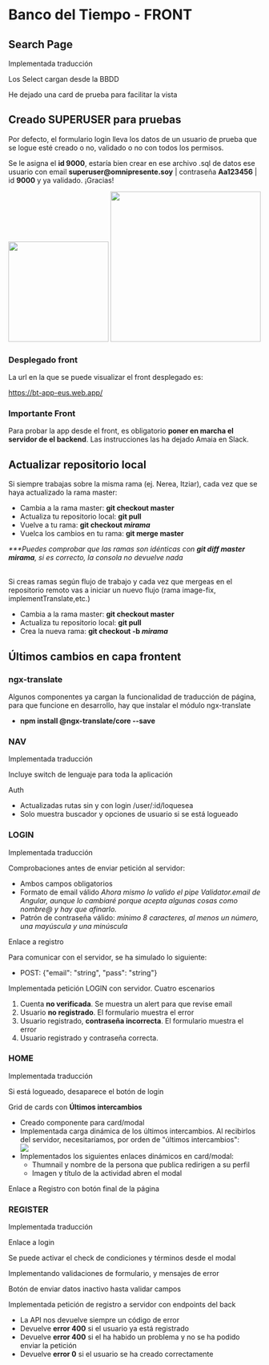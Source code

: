 # Banco del Tiempo - FRONT

## Search Page
<p>Implementada traducción</p>
<p>Los Select cargan desde la BBDD</p>
<p>He dejado una card de prueba para facilitar la vista</p>

## Creado SUPERUSER para pruebas
<p>Por defecto, el formulario login lleva los datos de un usuario de prueba que se logue esté creado o no, validado o no con todos los permisos.</p>
<p>Se le asigna el <b>id 9000</b>, estaría bien crear en ese archivo .sql de datos ese usuario con email <b>superuser@omnipresente.soy</b> | contraseña <b>Aa123456</b> | id <b> 9000</b> y ya validado. ¡Gracias!</p>
<img src='https://user-images.githubusercontent.com/77671360/208103465-c7512d6b-7b47-4270-8e31-5699057b2a64.png' style='width:200px;'/>
<img src='https://user-images.githubusercontent.com/77671360/208103536-f3348681-7997-400a-9301-6de05f7ac562.png' style='width:300px;'/>

<h3><b>Desplegado front</b></h3>
<p>La url en la que se puede visualizar el front desplegado es:</p>
<a href="https://bt-app-eus.web.app/">https://bt-app-eus.web.app/</a>

<h3>Importante <b>Front</b></h3>
<p>Para probar la app desde el front, es obligatorio <b>poner en marcha el servidor de el backend</b>. Las instrucciones las ha dejado Amaia en Slack.</p>

## Actualizar repositorio local
<p>Si siempre trabajas sobre la misma rama (ej. Nerea, Itziar), cada vez que se haya actualizado la rama master:</p>
<ul>
  <li>Cambia a la rama master: <b>git checkout master</b></li>
  <li>Actualiza tu repositorio local: <b>git pull</b></li>
  <li>Vuelve a tu rama: <b>git checkout <i>mirama</i></b></li>
  <li>Vuelca los cambios en tu rama: <b>git merge master</b></li>
</ul>
<span><i>***Puedes comprobar que las ramas son idénticas con <b>git diff master mirama</b>, si es correcto, la consola no devuelve nada</i></span>
</br></br>
<p>Si creas ramas según flujo de trabajo y cada vez que mergeas en el repositorio remoto vas a iniciar un nuevo flujo (rama image-fix, implementTranslate,etc.)</p>
<ul>
  <li>Cambia a la rama master: <b>git checkout master</b></li>
  <li>Actualiza tu repositorio local: <b>git pull</b></li>
  <li>Crea la nueva rama: <b>git checkout -b <i>mirama</i></b></li>
</ul>

## Últimos cambios en capa frontent
### ngx-translate
<p>Algunos componentes ya cargan la funcionalidad de traducción de página, para que funcione en desarrollo, hay que instalar el módulo ngx-translate</p>
<ul>
  <li><b>npm install @ngx-translate/core --save</b></li>
</ul>

### NAV
<p>Implementada traducción</p>
<p>Incluye switch de lenguaje para toda la aplicación</p>
<p>Auth</p>
<ul>
  <li>Actualizadas rutas sin y con login /user/:id/loquesea</li>
  <li>Solo muestra buscador y opciones de usuario si se está logueado</li>
</ul>

### LOGIN
<p>Implementada traducción</p>
<p>Comprobaciones antes de enviar petición al servidor: </p>
<ul>
  <li>Ambos campos obligatorios</li>
  <li>Formato de email válido <i>Ahora mismo lo valido el pipe Validator.email de Angular, aunque lo cambiaré porque acepta algunas cosas como nombre@ y hay que afinarlo.</i></li>
  <li>Patrón de contraseña válido: <i>mínimo 8 caracteres, al menos un número, una mayúscula y una minúscula</i></li>
</ul>
<p>Enlace a registro</p>
<p>Para comunicar con el servidor, se ha simulado lo siguiente: </p>
<ul>
  <li> POST: {"email": "string", "pass": "string"}
</ul>
<p>Implementada petición LOGIN con servidor. Cuatro escenarios</p>
<ol>
  <li>Cuenta <b>no verificada</b>. Se muestra un alert para que revise email</li>
  <li>Usuario <b>no registrado</b>. El formulario muestra el error</li>
  <li>Usuario registrado, <b>contraseña incorrecta</b>. El formulario muestra el error</li>
  <li>Usuario registrado y contraseña correcta.
</ol>

### HOME
<p>Implementada traducción</p>
<p>Si está logueado, desaparece el botón de login</p>
<p>Grid de cards con <b>Últimos intercambios</b></p>
<ul>
  <li>Creado componente para card/modal</li>
  <li>Implementada carga dinámica de los últimos intercambios. Al recibirlos del servidor, necesitaríamos, por orden de "últimos intercambios":</li>
  <image src="https://user-images.githubusercontent.com/77671360/203613202-17ccfb89-0425-461c-be24-d32d3662bda9.png" />
  <li>Implementados los siguientes enlaces dinámicos en card/modal:
    <ul>
      <li>Thumnail y nombre de la persona que publica redirigen a su perfil</li>
      <li>Imagen y título de la actividad abren el modal</li>
    </ul>
  </li>
</ul>
<p>Enlace a Registro con botón final de la página</p>
    
### REGISTER
<p>Implementada traducción</p>
<p>Enlace a login</p>
<p>Se puede activar el check de condiciones y términos desde el modal</p>
<p>Implementando validaciones de formulario, y mensajes de error</p>
<p>Botón de enviar datos inactivo hasta validar campos</p>
<p>Implementada petición de registro a servidor con endpoints del back</p>
  <ul>
    <li>La API nos devuelve siempre un código de error</li>
    <li>Devuelve <b>error 400</b> si el usuario ya está registrado</li>
    <li>Devuelve <b>error 400</b> si el ha habido un problema y no se ha podido enviar la petición</li>
    <li>Devuelve <b>error 0</b> si el usuario se ha creado correctamente</li>
  </ul>
